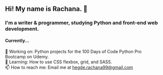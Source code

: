## Hi! My name is Rachana. 👋

### I'm a writer & programmer, studying Python and front-end web development.

#### Currently...
<!--- ⭐️ Status: English Lit & Creative Writing Student at Lancaster University <br /> --->
💪 Working on: Python projects for the 100 Days of Code Python Pro Bootcamp on Udemy. <br /> 
🌱 Learning: How to use CSS flexbox, grid, and SASS. <br /> 
📫 How to reach me: Email me at hegde.rachana99@gmail.com
